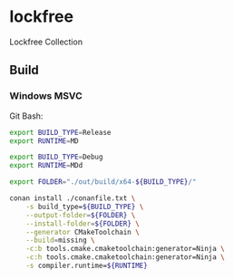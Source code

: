 # lockfree
Lockfree Collection

## Build

### Windows MSVC

Git Bash:

```bash
export BUILD_TYPE=Release
export RUNTIME=MD

export BUILD_TYPE=Debug
export RUNTIME=MDd

export FOLDER="./out/build/x64-${BUILD_TYPE}/"

conan install ./conanfile.txt \
	-s build_type=${BUILD_TYPE} \
	--output-folder=${FOLDER} \
	--install-folder=${FOLDER} \
	--generator CMakeToolchain \
	--build=missing \
	-c:b tools.cmake.cmaketoolchain:generator=Ninja \
	-c:h tools.cmake.cmaketoolchain:generator=Ninja \
	-s compiler.runtime=${RUNTIME}
```
